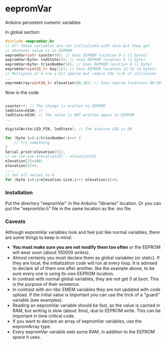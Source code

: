 # eepromVar
Arduino persistent numeric variables

In global section:
```C++
#include <eepromVar.h>
// All these variables are not initialized with zero but they get
// whatever value is in EEPROM
eepromVar<int> counter(0); // Uses EEPROM location 0-1 (2 bytes)
eepromVar<byte> ledState(4); // Uses EEPROM location 4 (1 byte)
eepromVar<byte> triesNumber(8); // Uses EEPROM location 8 (1 byte)
eepromVar<uint32_t> key(12); // Uses EEPROM location 12-15 (4 bytes)
// Multiples of 4 are a bit sparse but reduce the risk of collisions
...
eepromArray<uint16_t> elevation(80,10); // Uses eeprom locations 80-99 for 10 integers

```
Now in the code
```C++

counter++; // The change is written to EEPROM
ledState=HIGH; // 
ledState=HIGH; // The value is NOT written again in EERPOM
...
...
digitalWrite(LED_PIN, ledState); // The arduino LED is ON

for (byte i=0;i<triesNumber;i++) {
	// Try something
}
Serial.print(elevation[5]);
// we can use elevation[0] - elevation[9]
elevation[5]=100;
elevation[5]++;
....
// Set all values to 0
for (byte i=0;i<elevation.size;i++) elevation[i]=0;

```
### Installation
Put the directory "eepromVar" in the Arduino "libraries" location.
Or you can put the "eepromVar.h" file in the same location as the .ino file

### Caveats
Although eepromVar variables look and feel just like normal variables,
there are some things to keep in mind:
- **You must make sure you are not modify them too often** or the EEPROM
will wear soon (about 100000 writes).
- Almost certainly you must declare them as global variables (or static).
If they are local, the initialization code will run at every loop. It is
advised to declare all of them one after another, like the example above,
to be sure every one is using its own EEPROM location.
- In contrast with normal global variables, they are not get 0 at boot.
This is the purpose of their existence.
- In contrast with avr-libc EMEM variables they are not updated with
code upload. If the initial value is important you can use the trick of
a "guard" variable (see examples).
- Reading an eepromVar variable should be fast, as the value is cached
in RAM, but writing is slow (about 3ms), due to EEPROM write. This can be
important in time critical code.
- If you want to declare an array of eepromVar variables, use the
eepromArray type.
- Every eepromVar variable eats some RAM, in addition to the EEPROM space
it uses.

